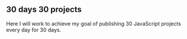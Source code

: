 ## 30 days 30 projects

Here I will work to achieve my goal of publishing 30 JavaScript projects every day for 30 days.